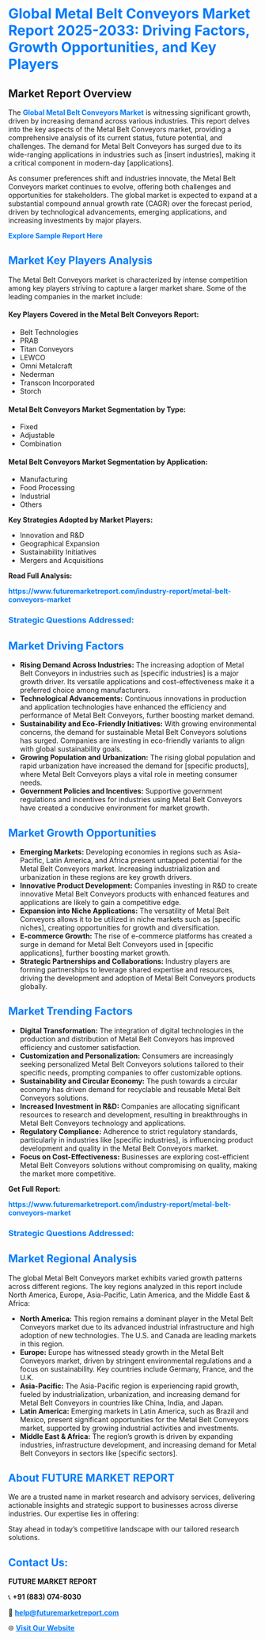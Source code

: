 <h1 style="color: #007BFF;">Global Metal Belt Conveyors Market Report 2025-2033: Driving Factors, Growth Opportunities, and Key Players</h1>

<section id="overview">
<h2>Market Report Overview</h2>
<p>The <a href="https://www.futuremarketreport.com/industry-report/metal-belt-conveyors-market" style="color: #007BFF; text-decoration: none;"><strong>Global Metal Belt Conveyors Market</strong></a> is witnessing significant growth, driven by increasing demand across various industries. This report delves into the key aspects of the Metal Belt Conveyors market, providing a comprehensive analysis of its current status, future potential, and challenges. The demand for Metal Belt Conveyors has surged due to its wide-ranging applications in industries such as [insert industries], making it a critical component in modern-day [applications].</p>
<p>As consumer preferences shift and industries innovate, the Metal Belt Conveyors market continues to evolve, offering both challenges and opportunities for stakeholders. The global market is expected to expand at a substantial compound annual growth rate (CAGR) over the forecast period, driven by technological advancements, emerging applications, and increasing investments by major players.</p>
</section>

<section id="overview">
<p><a href="https://www.futuremarketreport.com/request-sample/reportId=92507" style="color: #007BFF; text-decoration: none;"><strong>Explore Sample Report Here</strong></a></p>
</section>

<section id="key-players">
<h2 style="color: #007BFF;">Market Key Players Analysis</h2>
<p>The Metal Belt Conveyors market is characterized by intense competition among key players striving to capture a larger market share. Some of the leading companies in the market include:</p>
<h4>Key Players Covered in the Metal Belt Conveyors Report:</h4>
<ul><li>Belt Technologies</li><li>PRAB</li><li>Titan Conveyors</li><li>LEWCO</li><li>Omni Metalcraft</li><li>Nederman</li><li>Transcon Incorporated</li><li>Storch</li></ul>
<h4>Metal Belt Conveyors Market Segmentation by Type:</h4>
<ul><li>Fixed</li><li>Adjustable</li><li>Combination</li></ul>

<h4>Metal Belt Conveyors Market Segmentation by Application:</h4>
<ul><li>Manufacturing</li><li>Food Processing</li><li>Industrial</li><li>Others</li></ul>
<p><strong>Key Strategies Adopted by Market Players:</strong></p>
<ul>
<li>Innovation and R&D</li>
<li>Geographical Expansion</li>
<li>Sustainability Initiatives</li>
<li>Mergers and Acquisitions</li>
</ul>
</section>

<section>
<p><strong>Read Full Analysis: </strong></p><a href="https://www.futuremarketreport.com/industry-report/metal-belt-conveyors-market" style="color: #007BFF; text-decoration: none;"><strong>https://www.futuremarketreport.com/industry-report/metal-belt-conveyors-market</strong></a>
<h3 style="color: #007BFF;">Strategic Questions Addressed:</h3>
</section>

<section id="driving-factors">
<h2 style="color: #007BFF;">Market Driving Factors</h2>
<ul>
<li><strong>Rising Demand Across Industries:</strong> The increasing adoption of Metal Belt Conveyors in industries such as [specific industries] is a major growth driver. Its versatile applications and cost-effectiveness make it a preferred choice among manufacturers.</li>
<li><strong>Technological Advancements:</strong> Continuous innovations in production and application technologies have enhanced the efficiency and performance of Metal Belt Conveyors, further boosting market demand.</li>
<li><strong>Sustainability and Eco-Friendly Initiatives:</strong> With growing environmental concerns, the demand for sustainable Metal Belt Conveyors solutions has surged. Companies are investing in eco-friendly variants to align with global sustainability goals.</li>
<li><strong>Growing Population and Urbanization:</strong> The rising global population and rapid urbanization have increased the demand for [specific products], where Metal Belt Conveyors plays a vital role in meeting consumer needs.</li>
<li><strong>Government Policies and Incentives:</strong> Supportive government regulations and incentives for industries using Metal Belt Conveyors have created a conducive environment for market growth.</li>
</ul>
</section>

<section id="growth-opportunities">
<h2 style="color: #007BFF;">Market Growth Opportunities</h2>
<ul>
<li><strong>Emerging Markets:</strong> Developing economies in regions such as Asia-Pacific, Latin America, and Africa present untapped potential for the Metal Belt Conveyors market. Increasing industrialization and urbanization in these regions are key growth drivers.</li>
<li><strong>Innovative Product Development:</strong> Companies investing in R&D to create innovative Metal Belt Conveyors products with enhanced features and applications are likely to gain a competitive edge.</li>
<li><strong>Expansion into Niche Applications:</strong> The versatility of Metal Belt Conveyors allows it to be utilized in niche markets such as [specific niches], creating opportunities for growth and diversification.</li>
<li><strong>E-commerce Growth:</strong> The rise of e-commerce platforms has created a surge in demand for Metal Belt Conveyors used in [specific applications], further boosting market growth.</li>
<li><strong>Strategic Partnerships and Collaborations:</strong> Industry players are forming partnerships to leverage shared expertise and resources, driving the development and adoption of Metal Belt Conveyors products globally.</li>
</ul>
</section>

<section id="trending-factors">
<h2 style="color: #007BFF;">Market Trending Factors</h2>
<ul>
<li><strong>Digital Transformation:</strong> The integration of digital technologies in the production and distribution of Metal Belt Conveyors has improved efficiency and customer satisfaction.</li>
<li><strong>Customization and Personalization:</strong> Consumers are increasingly seeking personalized Metal Belt Conveyors solutions tailored to their specific needs, prompting companies to offer customizable options.</li>
<li><strong>Sustainability and Circular Economy:</strong> The push towards a circular economy has driven demand for recyclable and reusable Metal Belt Conveyors solutions.</li>
<li><strong>Increased Investment in R&D:</strong> Companies are allocating significant resources to research and development, resulting in breakthroughs in Metal Belt Conveyors technology and applications.</li>
<li><strong>Regulatory Compliance:</strong> Adherence to strict regulatory standards, particularly in industries like [specific industries], is influencing product development and quality in the Metal Belt Conveyors market.</li>
<li><strong>Focus on Cost-Effectiveness:</strong> Businesses are exploring cost-efficient Metal Belt Conveyors solutions without compromising on quality, making the market more competitive.</li>
</ul>
</section>

<section>
<p><strong>Get Full Report: </strong></p><a href="https://www.futuremarketreport.com/industry-report/metal-belt-conveyors-market" style="color: #007BFF; text-decoration: none;"><strong>https://www.futuremarketreport.com/industry-report/metal-belt-conveyors-market</strong></a>
<h3 style="color: #007BFF;">Strategic Questions Addressed:</h3>
</section>


<section id="regional-analysis">
<h2 style="color: #007BFF;">Market Regional Analysis</h2>
<p>The global Metal Belt Conveyors market exhibits varied growth patterns across different regions. The key regions analyzed in this report include North America, Europe, Asia-Pacific, Latin America, and the Middle East & Africa:</p>
<ul>
<li><strong>North America:</strong> This region remains a dominant player in the Metal Belt Conveyors market due to its advanced industrial infrastructure and high adoption of new technologies. The U.S. and Canada are leading markets in this region.</li>
<li><strong>Europe:</strong> Europe has witnessed steady growth in the Metal Belt Conveyors market, driven by stringent environmental regulations and a focus on sustainability. Key countries include Germany, France, and the U.K.</li>
<li><strong>Asia-Pacific:</strong> The Asia-Pacific region is experiencing rapid growth, fueled by industrialization, urbanization, and increasing demand for Metal Belt Conveyors in countries like China, India, and Japan.</li>
<li><strong>Latin America:</strong> Emerging markets in Latin America, such as Brazil and Mexico, present significant opportunities for the Metal Belt Conveyors market, supported by growing industrial activities and investments.</li>
<li><strong>Middle East & Africa:</strong> The region’s growth is driven by expanding industries, infrastructure development, and increasing demand for Metal Belt Conveyors in sectors like [specific sectors].</li>
</ul>
</section>

<footer>
<h2 style="color: #007BFF;">About FUTURE MARKET REPORT</h2>
<p>We are a trusted name in market research and advisory services, delivering actionable insights and strategic support to businesses across diverse industries. Our expertise lies in offering:</p>

<p>Stay ahead in today’s competitive landscape with our tailored research solutions.</p>

<h2 style="color: #007BFF;">Contact Us:</h2>
<p><strong>FUTURE MARKET REPORT</strong></p>
<p>📞 <strong>+91 (883) 074-8030</strong></p>
<p>📧 <strong><a href="mailto:help@futuremarketreport.com" style="color: #007BFF;">help@futuremarketreport.com</a></strong></p>
<p>🌐 <strong><a href="https://www.futuremarketreport.com/" style="color: #007BFF;">Visit Our Website</a></strong></p>
</footer>